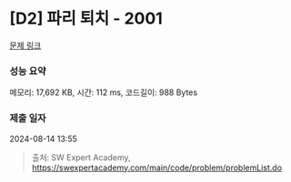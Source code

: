 # [D2] 파리 퇴치 - 2001 

[문제 링크](https://swexpertacademy.com/main/code/problem/problemDetail.do?contestProbId=AV5PzOCKAigDFAUq) 

### 성능 요약

메모리: 17,692 KB, 시간: 112 ms, 코드길이: 988 Bytes

### 제출 일자

2024-08-14 13:55



> 출처: SW Expert Academy, https://swexpertacademy.com/main/code/problem/problemList.do